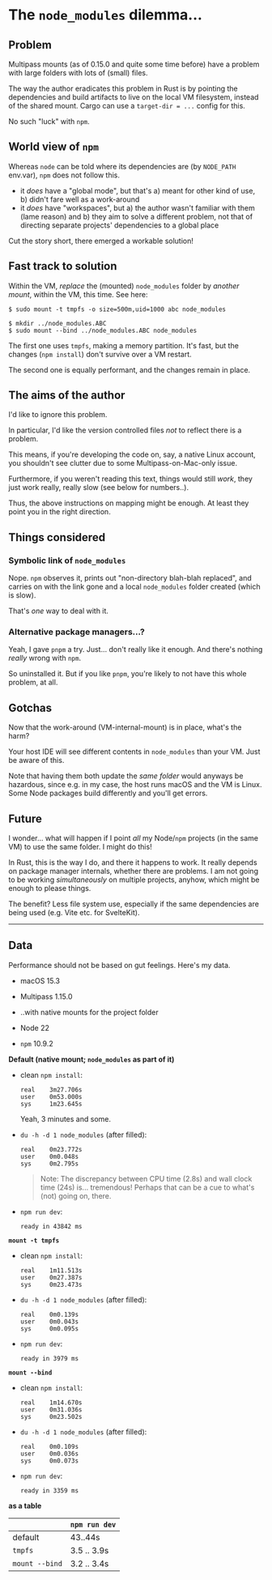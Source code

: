 # The `node_modules` dilemma...

## Problem

Multipass mounts (as of 0.15.0 and quite some time before) have a problem with large folders with lots of (small) files.

The way the author eradicates this problem in Rust is by pointing the dependencies and build artifacts to live on the local VM filesystem, instead of the shared mount. Cargo can use a `target-dir = ...` config for this.

No such "luck" with `npm`.

## World view of `npm`

Whereas `node` can be told where its dependencies are (by `NODE_PATH` env.var), `npm` does not follow this. 

- it *does* have a "global mode", but that's a) meant for other kind of use, b) didn't fare well as a work-around
- it *does* have "workspaces", but a) the author wasn't familiar with them (lame reason) and b) they aim to solve a different problem, not that of directing separate projects' dependencies to a global place

Cut the story short, there emerged a workable solution!

## Fast track to solution

Within the VM, *replace* the (mounted) `node_modules` folder by *another mount*, within the VM, this time. See here:

```
$ sudo mount -t tmpfs -o size=500m,uid=1000 abc node_modules
```

```
$ mkdir ../node_modules.ABC
$ sudo mount --bind ../node_modules.ABC node_modules
```

The first one uses `tmpfs`, making a memory partition. It's fast, but the changes (`npm install`) don't survive over a VM restart.

The second one is equally performant, and the changes remain in place.


## The aims of the author

I'd like to ignore this problem.

In particular, I'd like the version controlled files *not* to reflect there is a problem.

This means, if you're developing the code on, say, a native Linux account, you shouldn't see clutter due to some Multipass-on-Mac-only issue.

Furthermore, if you weren't reading this text, things would still *work*, they just work really, really slow (see below for numbers..).

Thus, the above instructions on mapping might be enough. At least they point you in the right direction.


## Things considered

### Symbolic link of `node_modules`

Nope. `npm` observes it, prints out "non-directory blah-blah replaced", and carries on with the link gone and a local `node_modules` folder created (which is slow).

That's *one* way to deal with it.


### Alternative package managers...?

Yeah, I gave `pnpm` a try. Just... don't really like it enough. And there's nothing *really* wrong with `npm`.

So uninstalled it. But if you like `pnpm`, you're likely to not have this whole problem, at all.


## Gotchas

Now that the work-around (VM-internal-mount) is in place, what's the harm?

Your host IDE will see different contents in `node_modules` than your VM. Just be aware of this.

Note that having them both update the *same folder* would anyways be hazardous, since e.g. in my case, the host runs macOS and the VM is Linux. Some Node packages build differently and you'll get errors.


## Future

I wonder... what will happen if I point *all* my Node/`npm` projects (in the same VM) to use the same folder. I might do this!

In Rust, this is the way I do, and there it happens to work. It really depends on package manager internals, whether there are problems. I am not going to be working *simultaneously* on multiple projects, anyhow, which might be enough to please things. 

The benefit? Less file system use, especially if the same dependencies are being used (e.g. Vite etc. for SvelteKit).

<!-- error when `node_modules` has macOS stuff in it:

$ npm run dev

> pulu@0.0.0 dev
> vite dev

/home/ubuntu/Pulu/node_modules/rollup/dist/native.js:64
		throw new Error(
		      ^

Error: Cannot find module @rollup/rollup-linux-x64-gnu. npm has a bug related to optional dependencies (https://github.com/npm/cli/issues/4828). Please try `npm i` again after removing both package-lock.json and node_modules directory.
    at requireWithFriendlyError (/home/ubuntu/Pulu/node_modules/rollup/dist/native.js:64:9)
    at Object.<anonymous> (/home/ubuntu/Pulu/node_modules/rollup/dist/native.js:73:76)
    at Module._compile (node:internal/modules/cjs/loader:1723:14)
    at Object..js (node:internal/modules/cjs/loader:1888:10)
    at Module.load (node:internal/modules/cjs/loader:1458:32)
    at Function._load (node:internal/modules/cjs/loader:1275:12)
    at TracingChannel.traceSync (node:diagnostics_channel:322:14)
    at wrapModuleLoad (node:internal/modules/cjs/loader:234:24)
    at cjsLoader (node:internal/modules/esm/translators:311:5)
    at ModuleWrap.<anonymous> (node:internal/modules/esm/translators:204:7) {
  [cause]: Error: Cannot find module '@rollup/rollup-linux-x64-gnu'
-->


---

## Data

Performance should not be based on gut feelings. Here's my data.

- macOS 15.3
- Multipass 1.15.0
- ..with native mounts for the project folder

- Node 22
- `npm` 10.9.2


**Default (native mount; `node_modules` as part of it)**

- clean `npm install`: 

	```
	real	3m27.706s
	user	0m53.000s
	sys		1m23.645s
	```

	Yeah, 3 minutes and some.
	
- `du -h -d 1 node_modules` (after filled):

	```
	real	0m23.772s
	user	0m0.048s
	sys		0m2.795s	
	```
	
	>Note: The discrepancy between CPU time (2.8s) and wall clock time (24s) is... tremendous! Perhaps that can be a cue to what's (not) going on, there.
	
- `npm run dev`: 

	```
	ready in 43842 ms
	```

**`mount -t tmpfs`**

- clean `npm install`: 

	```
	real	1m11.513s
	user	0m27.387s
	sys		0m23.473s
	```
	
- `du -h -d 1 node_modules` (after filled):

	```
	real	0m0.139s
	user	0m0.043s
	sys		0m0.095s	
	```
	
- `npm run dev`: 

	```
	ready in 3979 ms
	```
	<!-- 2nd run: 3480 ms -->

**`mount --bind`**

- clean `npm install`: 

	```
	real	1m14.670s
	user	0m31.036s
	sys		0m23.502s
	```
	
- `du -h -d 1 node_modules` (after filled):

	```
	real	0m0.109s
	user	0m0.036s
	sys		0m0.073s
	```
	
- `npm run dev`: 

	```
	ready in 3359 ms
	```
	<!-- 2nd run: 3320 -->

**as a table**

||`npm run dev`|
|---|---|
|default|43..44s|
|`tmpfs`|3.5 .. 3.9s|
|`mount --bind`|3.2 .. 3.4s|

